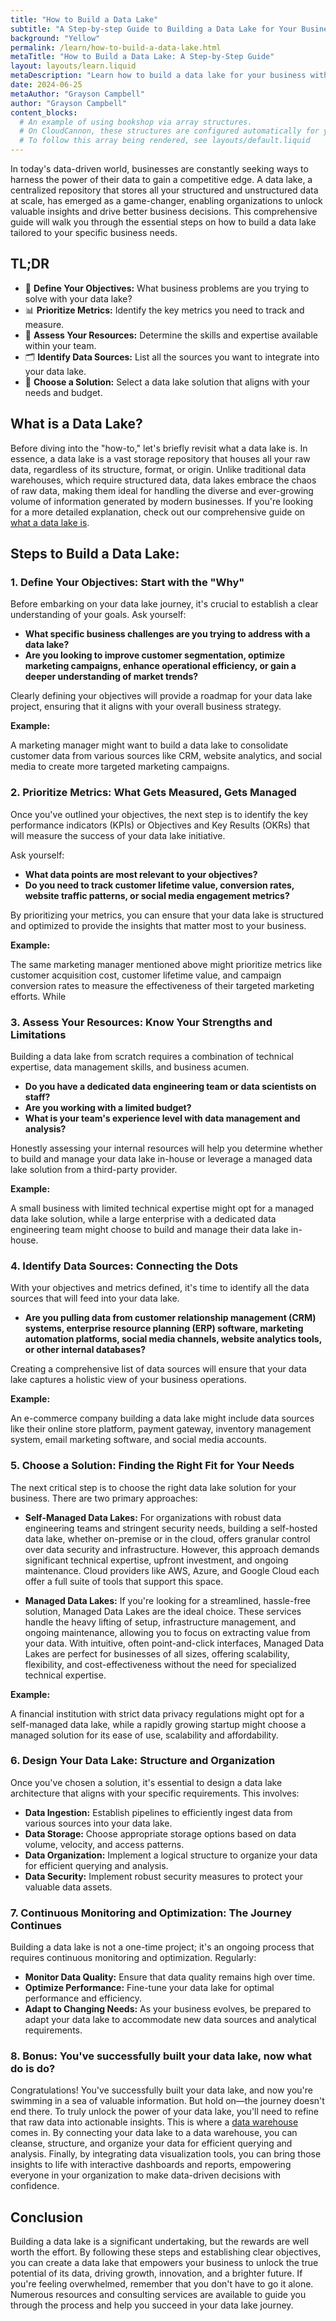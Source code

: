 ```yaml
---
title: "How to Build a Data Lake"
subtitle: "A Step-by-step Guide to Building a Data Lake for Your Business"
background: "Yellow"
permalink: /learn/how-to-build-a-data-lake.html
metaTitle: "How to Build a Data Lake: A Step-by-Step Guide"
layout: layouts/learn.liquid
metaDescription: "Learn how to build a data lake for your business with this comprehensive guide. From defining your objectives to choosing the right tools and technologies, we'll walk you through the entire process."
date: 2024-06-25
metaAuthor: "Grayson Campbell"
author: "Grayson Campbell"
content_blocks:
  # An example of using bookshop via array structures.
  # On CloudCannon, these structures are configured automatically for you.
  # To follow this array being rendered, see layouts/default.liquid
---
```


In today's data-driven world, businesses are constantly seeking ways to harness the power of their data to gain a competitive edge. A data lake, a centralized repository that stores all your structured and unstructured data at scale, has emerged as a game-changer, enabling organizations to unlock valuable insights and drive better business decisions. This comprehensive guide will walk you through the essential steps on how to build a data lake tailored to your specific business needs.

<div class="tldr">
  <h2>TL;DR</h2>
  <ul class="list-none">
    <li>🎯 <strong>Define Your Objectives:</strong> What business problems are you trying to solve with your data lake?</li>
    <li>📊 <strong>Prioritize Metrics:</strong> Identify the key metrics you need to track and measure.</li>
    <li>🧰 <strong>Assess Your Resources:</strong> Determine the skills and expertise available within your team.</li>
    <li>🗂️ <strong>Identify Data Sources:</strong> List all the sources you want to integrate into your data lake.</li>
    <li>🚀 <strong>Choose a Solution:</strong> Select a data lake solution that aligns with your needs and budget.</li>
  </ul>
</div>

## What is a Data Lake?

Before diving into the "how-to," let's briefly revisit what a data lake is. In essence, a data lake is a vast storage repository that houses all your raw data, regardless of its structure, format, or origin. Unlike traditional data warehouses, which require structured data, data lakes embrace the chaos of raw data, making them ideal for handling the diverse and ever-growing volume of information generated by modern businesses. If you're looking for a more detailed explanation, check out our comprehensive guide on [what a data lake is](https://getoutrun.com/learn/what-is-a-data-lake).

## Steps to Build a Data Lake:

### 1. Define Your Objectives: Start with the "Why"

Before embarking on your data lake journey, it's crucial to establish a clear understanding of your goals. Ask yourself: 

*   **What specific business challenges are you trying to address with a data lake?** 
*   **Are you looking to improve customer segmentation, optimize marketing campaigns, enhance operational efficiency, or gain a deeper understanding of market trends?**

Clearly defining your objectives will provide a roadmap for your data lake project, ensuring that it aligns with your overall business strategy.

**Example:**

A marketing manager might want to build a data lake to consolidate customer data from various sources like CRM, website analytics, and social media to create more targeted marketing campaigns.

### 2. Prioritize Metrics: What Gets Measured, Gets Managed

Once you've outlined your objectives, the next step is to identify the key performance indicators (KPIs) or Objectives and Key Results (OKRs) that will measure the success of your data lake initiative. 

Ask yourself: 

*   **What data points are most relevant to your objectives?** 
*   **Do you need to track customer lifetime value, conversion rates, website traffic patterns, or social media engagement metrics?** 

By prioritizing your metrics, you can ensure that your data lake is structured and optimized to provide the insights that matter most to your business.

**Example:**

The same marketing manager mentioned above might prioritize metrics like customer acquisition cost, customer lifetime value, and campaign conversion rates to measure the effectiveness of their targeted marketing efforts. While 

### 3. Assess Your Resources: Know Your Strengths and Limitations

Building a data lake from scratch requires a combination of technical expertise, data management skills, and business acumen. 

*   **Do you have a dedicated data engineering team or data scientists on staff?**
*   **Are you working with a limited budget?** 
*   **What is your team's experience level with data management and analysis?** 

Honestly assessing your internal resources will help you determine whether to build and manage your data lake in-house or leverage a managed data lake solution from a third-party provider.

**Example:**

A small business with limited technical expertise might opt for a managed data lake solution, while a large enterprise with a dedicated data engineering team might choose to build and manage their data lake in-house.

### 4. Identify Data Sources: Connecting the Dots

With your objectives and metrics defined, it's time to identify all the data sources that will feed into your data lake. 

*   **Are you pulling data from customer relationship management (CRM) systems, enterprise resource planning (ERP) software, marketing automation platforms, social media channels, website analytics tools, or other internal databases?** 

Creating a comprehensive list of data sources will ensure that your data lake captures a holistic view of your business operations.

**Example:**

An e-commerce company building a data lake might include data sources like their online store platform, payment gateway, inventory management system, email marketing software, and social media accounts.

### 5. Choose a Solution: Finding the Right Fit for Your Needs

The next critical step is to choose the right data lake solution for your business. There are two primary approaches:

*   **Self-Managed Data Lakes:** For organizations with robust data engineering teams and stringent security needs, building a self-hosted data lake, whether on-premise or in the cloud, offers granular control over data security and infrastructure. However, this approach demands significant technical expertise, upfront investment, and ongoing maintenance. Cloud providers like AWS, Azure, and Google Cloud each offer a full suite of tools that support this space.

*   **Managed Data Lakes:** If you're looking for a streamlined, hassle-free solution, Managed Data Lakes are the ideal choice. These services handle the heavy lifting of setup, infrastructure management, and ongoing maintenance, allowing you to focus on extracting value from your data. With intuitive, often point-and-click interfaces, Managed Data Lakes are perfect for businesses of all sizes, offering scalability, flexibility, and cost-effectiveness without the need for specialized technical expertise.

**Example:**

A financial institution with strict data privacy regulations might opt for a self-managed data lake, while a rapidly growing startup might choose a managed solution for its ease of use, scalability and affordability.

### 6. Design Your Data Lake: Structure and Organization

Once you've chosen a solution, it's essential to design a data lake architecture that aligns with your specific requirements. This involves:

*   **Data Ingestion:** Establish pipelines to efficiently ingest data from various sources into your data lake.
*   **Data Storage:** Choose appropriate storage options based on data volume, velocity, and access patterns.
*   **Data Organization:** Implement a logical structure to organize your data for efficient querying and analysis.
*   **Data Security:** Implement robust security measures to protect your valuable data assets.

### 7. Continuous Monitoring and Optimization: The Journey Continues

Building a data lake is not a one-time project; it's an ongoing process that requires continuous monitoring and optimization. Regularly:

*   **Monitor Data Quality:** Ensure that data quality remains high over time.
*   **Optimize Performance:** Fine-tune your data lake for optimal performance and efficiency.
*   **Adapt to Changing Needs:** As your business evolves, be prepared to adapt your data lake to accommodate new data sources and analytical requirements.

### 8. Bonus: You've successfully built your data lake, now what do is do?

Congratulations! You've successfully built your data lake, and now you're swimming in a sea of valuable information. But hold on—the journey doesn't end there. To truly unlock the power of your data lake, you'll need to refine that raw data into actionable insights. This is where a [data warehouse](https://getoutrun.com/learn/what-is-a-data-warehouse) comes in. By connecting your data lake to a data warehouse, you can cleanse, structure, and organize your data for efficient querying and analysis. Finally, by integrating data visualization tools, you can bring those insights to life with interactive dashboards and reports, empowering everyone in your organization to make data-driven decisions with confidence.

## Conclusion

Building a data lake is a significant undertaking, but the rewards are well worth the effort. By following these steps and establishing clear objectives, you can create a data lake that empowers your business to unlock the true potential of its data, driving growth, innovation, and a brighter future. If you're feeling overwhelmed, remember that you don't have to go it alone. Numerous resources and consulting services are available to guide you through the process and help you succeed in your data lake journey. 
